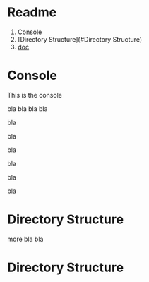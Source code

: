 # Readme
1. [Console](#Console)
2. [Directory Structure](#Directory Structure)
3. [doc](docs/doc.docx)

# Console
This is the console

bla
bla
bla
bla


bla


bla


bla


bla


bla



bla


# Directory Structure
more bla bla







# Directory Structure
